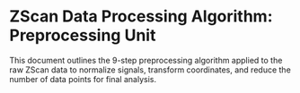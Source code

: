 # ZScan Data Processing Algorithm: Preprocessing Unit

This document outlines the 9-step preprocessing algorithm applied to the raw ZScan data to normalize signals, transform coordinates, and reduce the number of data points for final analysis.
